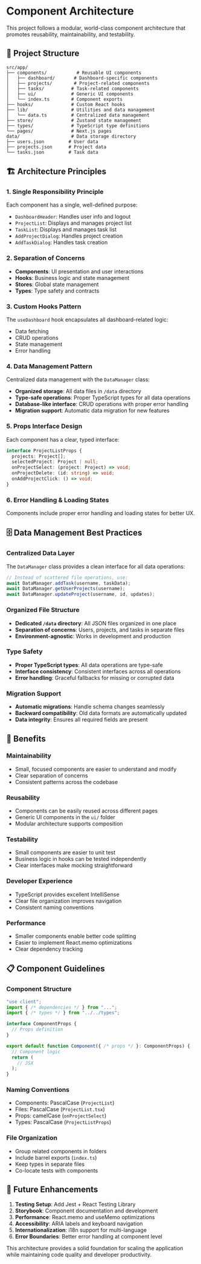 # Component Architecture

This project follows a modular, world-class component architecture that promotes reusability, maintainability, and testability.

## 📁 Project Structure

```
src/app/
├── components/           # Reusable UI components
│   ├── dashboard/       # Dashboard-specific components
│   ├── projects/        # Project-related components  
│   ├── tasks/          # Task-related components
│   ├── ui/             # Generic UI components
│   └── index.ts        # Component exports
├── hooks/              # Custom React hooks
├── lib/                # Utilities and data management
│   └── data.ts         # Centralized data management
├── store/              # Zustand state management
├── types/              # TypeScript type definitions
└── pages/              # Next.js pages
data/                   # Data storage directory
├── users.json         # User data
├── projects.json      # Project data
└── tasks.json         # Task data
```

## 🏗️ Architecture Principles

### 1. **Single Responsibility Principle**
Each component has a single, well-defined purpose:
- `DashboardHeader`: Handles user info and logout
- `ProjectList`: Displays and manages project list
- `TaskList`: Displays and manages task list
- `AddProjectDialog`: Handles project creation
- `AddTaskDialog`: Handles task creation

### 2. **Separation of Concerns**
- **Components**: UI presentation and user interactions
- **Hooks**: Business logic and state management
- **Stores**: Global state management
- **Types**: Type safety and contracts

### 3. **Custom Hooks Pattern**
The `useDashboard` hook encapsulates all dashboard-related logic:
- Data fetching
- CRUD operations
- State management
- Error handling

### 4. **Data Management Pattern**
Centralized data management with the `DataManager` class:
- **Organized storage**: All data files in `/data` directory
- **Type-safe operations**: Proper TypeScript types for all data operations
- **Database-like interface**: CRUD operations with proper error handling
- **Migration support**: Automatic data migration for new features

### 5. **Props Interface Design**
Each component has a clear, typed interface:
```typescript
interface ProjectListProps {
  projects: Project[];
  selectedProject: Project | null;
  onProjectSelect: (project: Project) => void;
  onProjectDelete: (id: string) => void;
  onAddProjectClick: () => void;
}
```

### 6. **Error Handling & Loading States**
Components include proper error handling and loading states for better UX.

## 🗄️ Data Management Best Practices

### **Centralized Data Layer**
The `DataManager` class provides a clean interface for all data operations:
```typescript
// Instead of scattered file operations, use:
await DataManager.addTask(username, taskData);
await DataManager.getUserProjects(username);
await DataManager.updateProject(username, id, updates);
```

### **Organized File Structure**
- **Dedicated `/data` directory**: All JSON files organized in one place
- **Separation of concerns**: Users, projects, and tasks in separate files
- **Environment-agnostic**: Works in development and production

### **Type Safety**
- **Proper TypeScript types**: All data operations are type-safe
- **Interface consistency**: Consistent interfaces across all operations
- **Error handling**: Graceful fallbacks for missing or corrupted data

### **Migration Support**
- **Automatic migrations**: Handle schema changes seamlessly
- **Backward compatibility**: Old data formats are automatically updated
- **Data integrity**: Ensures all required fields are present

## 🚀 Benefits

### **Maintainability**
- Small, focused components are easier to understand and modify
- Clear separation of concerns
- Consistent patterns across the codebase

### **Reusability** 
- Components can be easily reused across different pages
- Generic UI components in the `ui/` folder
- Modular architecture supports composition

### **Testability**
- Small components are easier to unit test
- Business logic in hooks can be tested independently
- Clear interfaces make mocking straightforward

### **Developer Experience**
- TypeScript provides excellent IntelliSense
- Clear file organization improves navigation
- Consistent naming conventions

### **Performance**
- Smaller components enable better code splitting
- Easier to implement React.memo optimizations
- Clear dependency tracking

## 📋 Component Guidelines

### **Component Structure**
```typescript
"use client";
import { /* dependencies */ } from "...";
import { /* types */ } from "../../types";

interface ComponentProps {
  // Props definition
}

export default function Component({ /* props */ }: ComponentProps) {
  // Component logic
  return (
    // JSX
  );
}
```

### **Naming Conventions**
- Components: PascalCase (`ProjectList`)
- Files: PascalCase (`ProjectList.tsx`)
- Props: camelCase (`onProjectSelect`)
- Types: PascalCase (`ProjectListProps`)

### **File Organization**
- Group related components in folders
- Include barrel exports (`index.ts`)
- Keep types in separate files
- Co-locate tests with components

## 🔄 Future Enhancements

1. **Testing Setup**: Add Jest + React Testing Library
2. **Storybook**: Component documentation and development
3. **Performance**: React.memo and useMemo optimizations
4. **Accessibility**: ARIA labels and keyboard navigation
5. **Internationalization**: i18n support for multi-language
6. **Error Boundaries**: Better error handling at component level

This architecture provides a solid foundation for scaling the application while maintaining code quality and developer productivity.
